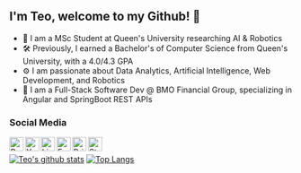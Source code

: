 ## I'm Teo, welcome to my Github! 🧬 
- 🤖 I am a MSc Student at Queen's University researching AI & Robotics
- 🛠 Previously, I earned a Bachelor's of Computer Science from Queen's University, with a 4.0/4.3 GPA
- ⚙️ I am passionate about Data Analytics, Artificial Intelligence, Web Development, and Robotics
- 🏦 I am a Full-Stack Software Dev @ BMO Financial Group, specializing in Angular and SpringBoot REST APIs

### Social Media
[<img align="left" alt="Personal Website" width="25px" src="https://img.icons8.com/ios-filled/100/4a90e2/internet--v1.png" />][personal]
[<img align="left" alt="Youtube" width="25px" src="https://img.icons8.com/ios-filled/150/fa314a/youtube-play.png" />][youtube]
[<img align="left" alt="LinkedIn" width="25px" src="https://img.icons8.com/color/240/26e07f/linkedin.png" />][linkedin]
[<img align="left" alt="Facebook" width="25px" src="https://img.icons8.com/ios-filled/150/4a90e2/facebook-new.png" />][facebook]
[<img align="left" alt="BrickSafe" width="25px" src="https://img.icons8.com/ios-filled/50/26e07f/plugin.png"/>][bricksafe]
[<img align="left" alt="Strava" width="25px" src="https://img.icons8.com/external-tal-revivo-color-tal-revivo/96/26e07f/external-strava-mobile-app-and-website-connect-runners-and-cyclists-logo-color-tal-revivo.png" />][strava]
<br />

[personal]: https://teoilie.com
[youtube]: https://www.youtube.com/user/TeoTechnicTaken
[linkedin]: https://www.linkedin.com/in/teodorilie/
[facebook]: https://www.facebook.com/profile.php?id=100004509104826
[bricksafe]: https://bricksafe.com/pages/Teo_LEGO_Technic
[strava]: https://www.strava.com/athletes/9039374

[![Teo's github stats](https://github-readme-stats.vercel.app/api?username=teoilie&count_private=true&show_icons=true&theme=dracula&hide_rank=false&hide=stars)](https://github.com/anuraghazra/github-readme-stats)
[![Top Langs](https://github-readme-stats.vercel.app/api/top-langs/?username=teoilie&layout=compact&theme=dracula)](https://github.com/anuraghazra/github-readme-stats)
